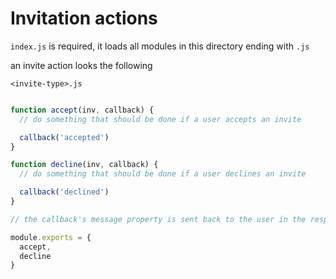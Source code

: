 # Invitation actions

`index.js` is required, it loads all modules in this directory ending with `.js`

an invite action looks the following

`<invite-type>.js`
```javascript

function accept(inv, callback) {
  // do something that should be done if a user accepts an invite

  callback('accepted')
}

function decline(inv, callback) {
  // do something that should be done if a user declines an invite

  callback('declined')
}

// the callback's message property is sent back to the user in the response

module.exports = {
  accept,
  decline
}
```
